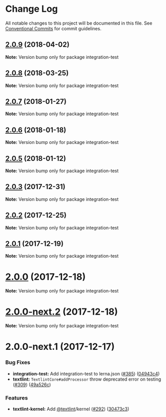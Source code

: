 # Change Log

All notable changes to this project will be documented in this file.
See [Conventional Commits](https://conventionalcommits.org) for commit guidelines.

<a name="2.0.9"></a>
## [2.0.9](https://github.com/textlint/textlint/compare/integration-test@2.0.8...integration-test@2.0.9) (2018-04-02)




**Note:** Version bump only for package integration-test

<a name="2.0.8"></a>
## [2.0.8](https://github.com/textlint/textlint/compare/integration-test@2.0.7...integration-test@2.0.8) (2018-03-25)




**Note:** Version bump only for package integration-test

<a name="2.0.7"></a>
## [2.0.7](https://github.com/textlint/textlint/compare/integration-test@2.0.6...integration-test@2.0.7) (2018-01-27)




**Note:** Version bump only for package integration-test

<a name="2.0.6"></a>
## [2.0.6](https://github.com/textlint/textlint/compare/integration-test@2.0.5...integration-test@2.0.6) (2018-01-18)




**Note:** Version bump only for package integration-test

<a name="2.0.5"></a>
## [2.0.5](https://github.com/textlint/textlint/compare/integration-test@2.0.4...integration-test@2.0.5) (2018-01-12)




**Note:** Version bump only for package integration-test

<a name="2.0.3"></a>
## [2.0.3](https://github.com/textlint/textlint/compare/integration-test@2.0.2...integration-test@2.0.3) (2017-12-31)




**Note:** Version bump only for package integration-test

<a name="2.0.2"></a>
## [2.0.2](https://github.com/textlint/textlint/compare/integration-test@2.0.1...integration-test@2.0.2) (2017-12-25)




**Note:** Version bump only for package integration-test

<a name="2.0.1"></a>
## [2.0.1](https://github.com/textlint/textlint/compare/integration-test@2.0.0...integration-test@2.0.1) (2017-12-19)




**Note:** Version bump only for package integration-test

<a name="2.0.0"></a>
# [2.0.0](https://github.com/textlint/textlint/compare/integration-test@2.0.0-next.2...integration-test@2.0.0) (2017-12-18)




**Note:** Version bump only for package integration-test

<a name="2.0.0-next.2"></a>
# [2.0.0-next.2](https://github.com/textlint/textlint/compare/integration-test@2.0.0-next.1...integration-test@2.0.0-next.2) (2017-12-18)




**Note:** Version bump only for package integration-test

<a name="2.0.0-next.1"></a>
# 2.0.0-next.1 (2017-12-17)


### Bug Fixes

* **integration-test:** Add integration-test to lerna.json ([#385](https://github.com/textlint/textlint/issues/385)) ([04943c4](https://github.com/textlint/textlint/commit/04943c4))
* **textlint:** `TextlintCore#addProcessor` throw deprecated error on testing ([#309](https://github.com/textlint/textlint/issues/309)) ([49a526c](https://github.com/textlint/textlint/commit/49a526c))


### Features

* **textlint-kernel:** Add [@textlint](https://github.com/textlint)/kernel ([#292](https://github.com/textlint/textlint/issues/292)) ([30473c3](https://github.com/textlint/textlint/commit/30473c3))
